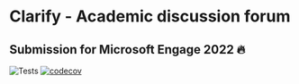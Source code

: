 # Clarify - Academic discussion forum
## Submission for Microsoft Engage 2022 🔥

![Tests](https://github.com/Satyam6623165/clarify/actions/workflows/maven.yml/badge.svg)
[![codecov](https://codecov.io/gh/Satyam6623165/clarify/branch/main/graph/badge.svg?token=8YX25N89DO)](https://codecov.io/gh/Satyam6623165/clarify)
